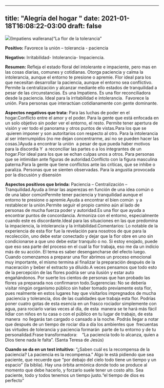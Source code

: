 
---
title: "Alegría del hogar "
date: 2021-01-18T16:08:22-03:00
draft: false
--- 
        

 


![](/web/20200808003053im_/http://floralesmisioneras.com/images/alegria-del-hogar_eq1zj8cl.jpg)(Impatiens wallerana)“La flor de la tolerancia”

**Positivo:** Favorece la unión – tolerancia - paciencia

**Negativo:** Irritabilidad- Intolerancia- Impaciencia.

**Resumen:**  Refleja el estado floral del intolerante e impaciente, pero mas en las cosas diarias, comunes y cotidianas. Otorga paciencia y calma la intolerancia, aunque el entorno te presione o apremie. Flor ideal para los que necesitan desarrollar la paciencia, aunque el entorno sea conflictivo. Permite la centralización y alcanzar mediante ello estados de tranquilidad a pesar de las circunstancias. Es una Impatiens. Es una flor reconciliadora desde la paciencia. Ideal para la irritabilidad e intolerancia.  Favorece la unión. Para personas que interactúan cotidianamente con gente dominante.

**Aspectos negativos que trata:** Para las luchas de poder en el hogar.Conflicto entre el amor y el poder. Para la gente que está enfocada en un solo objetivo sin poder ver el entorno, el resto. Permite tener apertura de visión y ver todo el panorama y otros puntos de vistas.Para los que se  quieren imponer y son autoritarios con respecto al otro. Para la intolerancia al ser interrumpidos (no me dejan concentrarme, así no se pueden hacer las cosas.)Ayuda a encontrar la unión  a pesar de que pueda haber motivos para la discordia Y  a reconciliar las partes o a los integrantes de un hogar.Flor ideal para los que se echan culpas unos a otros. Para personas que se intimidan ante figuras de autoridad.Conflicto con la figura masculina paterna.Para la gente que tiene conflictos ante las críticas, que se inhibe o paraliza. Personas que se sienten observadas. Para la angustia provocada por la discusión y disensión

**Aspectos positivos que brinda:** Paciencia – Centralización – Tranquilidad.Ayuda a limar las asperezas en función de una idea común o de una labor comúnPermite tener paciencia y tranquilidad aunque el entorno te presione o apremie.Ayuda a encontrar el bien común  y a restablecer la unión.Permite seguir el propio camino aún al lado de personas de mucha fuerza poder y autoridad.Es una flor que ayuda a encontrar puntos de concordancia. Armoniza con el entorno, especialmente cuando este es discordante.Ideal para las situaciones en las que predomina la impaciencia, la intolerancia y la irritabilidad.Comentarios: Lo notable de la experiencia de esta flor fue la revelación para nosotros de que para la recolección, uno debe estar conectado y dejar que la flor obre en uno sin condicionarse a que uno debe estar tranquilo o no. Si estoy enojado, puede que eso sea parte del proceso en el cual la flor trabaja, eso me da un indicio más de su acción. El tema es saber desengancharse del efecto luego. Cuando comenzamos a preparar una flor abrimos un proceso emocional muy importante, el mismo termina al finalizar la preparación después de la maceración y beber el extracto ya diluido.A veces pensamos que todo esto de la percepción de las flores podría ser una ilusión y estar auto engañándonos. Por suerte los cientos de personas que han probado las flores ya preparada nos confirmaron todo.Sugerencias: No se debería visitar ningún organismo público sin haber tomado previamente esta flor, pues realmente en estos lugares hay que visitarlos impregnados de mucha  paciencia y tolerancia, dos de las cualidades que trabaja esta flor. Podrías poner cuatro gotas de esta esencia en un frasco rociador simplemente con agua, para rociarlo varias veces al día, de esta  manera se te hará más fácil lidiar con niños en tu casa o con el público en tu lugar de trabajo, de esta manera  no llegarás tan cargado o cansado a la noche. Podrás llegar a notar que después de un tiempo de rociar día a día los ambientes que  frecuentas las virtudes de tolerancia y paciencia formarán  parte de tu entorno y de tu personalidad.Frase transformadora:    “La paciencia todo lo alcanza, quien a Dios tiene nada le falta”. (Santa Teresa de Jesús)

**Cuando se da en un test intuitivo:**  “¿Saben cuál es la recompensa de la paciencia? La paciencia es la recompensa.” Algo le está pidiendo que sea paciente, que recuerde que “por debajo del cielo todo tiene un tiempo y un espacio” (la biblia). Hay una órbita armónica donde todo se produce al momento que debe hacerlo, y forzarlo suele tener un costo alto. Sea paciente, todo y todos tenemos un tiempo justo.“el tiempo de dios es perfecto”  







